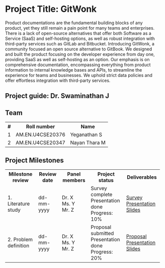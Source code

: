 # Project Title: GitWonk

Product documentations are the fundamental building blocks of any product, yet they still remain a pain point for many teams and enterprises. There is a lack of open-source alternatives that offer both Software as a Service (SaaS) and self-hosting options, as well as robust integration with third-party services such as GitLab and Bitbucket. Introducing GitWonk, a community focused an open source alternative to GitBook. We designed and built the product focusing on the developer experience from day one, providing SaaS as well as self-hosting as an option. Our emphasis is on comprehensive documentation, encompassing everything from product information to internal knowledge bases and APIs, to streamline the experience for teams and businesses. We uphold strict data policies and offer effortless integration with third-party services.

## Project guide: Dr. Swaminathan J
## Team

<table>
  <tr>
    <th>#</th>
    <th>Roll number</th>
    <th>Name</th>
  </tr>
  <tr>
    <td>1</td>
    <td>AM.EN.U4CSE20376</td>
    <td>Yeganathan S</td>
  </tr>
  <tr>
    <td>2</td>
    <td>AM.EN.U4CSE20347</td>
    <td>Nayan Thara M</td>
  </tr>  
</table>

## Project Milestones

<table>
  <tr>
    <th>Milestone review</th>
    <th>Review date</th>
    <th>Panel members</th>
    <th>Project status</th>
    <th>Deliverables</th>
  </tr>
  <tr>
    <td>1. Literature study</td>
    <td>dd-mm-yyyy</td>
    <td>Dr. X<br>Ms. Y<br>Mr. Z</td>
    <td>Survey complete<br>Presentation done<br>Progress: 10%</td>
    <td>
      <a href="survey.pdf">Survey</a><br>
      <a href="slides-1.pdf">Presentation Slides</a>
    </td>
  </tr>
  <tr>
    <td>2. Problem definition</td>
    <td>dd-mm-yyyy</td>
    <td>Dr. X<br>Ms. Y<br>Mr. Z</td>
    <td>Proposal submitted<br>Presentation done<br>Progress: 20%</td>
    <td>
      <a href="proposal.pdf">Proposal</a><br>
      <a href="slides-2.pdf">Presentation Slides</a>
    </td>
  </tr>  
</table>

